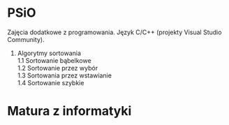 # PSiO
Zajęcia dodatkowe z programowania. Język C/C++ (projekty Visual Studio Community).
1. Algorytmy sortowania<br>
1.1 Sortowanie bąbelkowe<br>
1.2 Sortowanie przez wybór<br>
1.3 Sortowania przez wstawianie<br>
1.4 Sortowanie szybkie<br>

# Matura z informatyki

